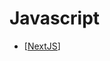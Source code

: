 # Javascript

- [[NextJS]]

[//begin]: # "Autogenerated link references for markdown compatibility"
[NextJS]: NextJS "NextJS"
[//end]: # "Autogenerated link references"